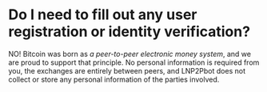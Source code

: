 # Do I need to fill out any user registration or identity verification?

NO! Bitcoin was born as _a peer-to-peer electronic money system_, and we are proud to support that principle. No personal information is required from you, the exchanges are entirely between peers, and LNP2Pbot does not collect or store any personal information of the parties involved.
